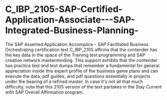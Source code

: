 # C_IBP_2105-SAP-Certified-Application-Associate---SAP-Integrated-Business-Planning-
The SAP Asserted Application Accomplice - SAP Facilitated Business Orchestrating certification test C_IBP_2105 affirms that the contender has the key data in the space of the Training test programming and SAP creation network masterminding. This support exhibits that the contender has practice test and test dumps that remember a fundamental for general appreciation inside this expert profile of the business game plans and can execute the data, pdf guides, and pdf questions essentially in projects under the bearing of a refined master. In case it's not all that much difficulty, note that this 2105 version of the text partakes in the Stay Current with SAP Overall Affirmation program.
